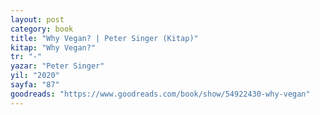 ```yaml
---
layout: post
category: book
title: "Why Vegan? | Peter Singer (Kitap)"
kitap: "Why Vegan?"
tr: "-"
yazar: "Peter Singer"
yil: "2020"
sayfa: "87"
goodreads: "https://www.goodreads.com/book/show/54922430-why-vegan"
---
```




